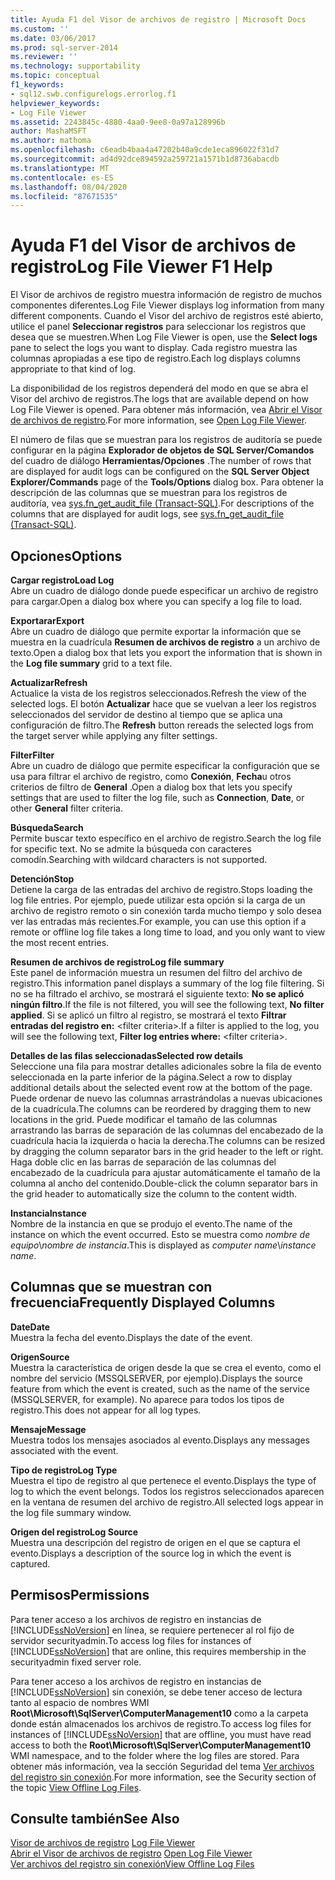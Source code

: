 ```yaml
---
title: Ayuda F1 del Visor de archivos de registro | Microsoft Docs
ms.custom: ''
ms.date: 03/06/2017
ms.prod: sql-server-2014
ms.reviewer: ''
ms.technology: supportability
ms.topic: conceptual
f1_keywords:
- sql12.swb.configurelogs.errorlog.f1
helpviewer_keywords:
- Log File Viewer
ms.assetid: 2243845c-4880-4aa0-9ee8-0a97a128996b
author: MashaMSFT
ms.author: mathoma
ms.openlocfilehash: c6eadb4baa4a47202b40a9cde1eca896022f31d7
ms.sourcegitcommit: ad4d92dce894592a259721a1571b1d8736abacdb
ms.translationtype: MT
ms.contentlocale: es-ES
ms.lasthandoff: 08/04/2020
ms.locfileid: "87671535"
---
```

# <a name="log-file-viewer-f1-help"></a><span data-ttu-id="62057-102">Ayuda F1 del Visor de archivos de registro</span><span class="sxs-lookup"><span data-stu-id="62057-102">Log File Viewer F1 Help</span></span>
  <span data-ttu-id="62057-103">El Visor de archivos de registro muestra información de registro de muchos componentes diferentes.</span><span class="sxs-lookup"><span data-stu-id="62057-103">Log File Viewer displays log information from many different components.</span></span> <span data-ttu-id="62057-104">Cuando el Visor del archivo de registros esté abierto, utilice el panel **Seleccionar registros** para seleccionar los registros que desea que se muestren.</span><span class="sxs-lookup"><span data-stu-id="62057-104">When Log File Viewer is open, use the **Select logs** pane to select the logs you want to display.</span></span> <span data-ttu-id="62057-105">Cada registro muestra las columnas apropiadas a ese tipo de registro.</span><span class="sxs-lookup"><span data-stu-id="62057-105">Each log displays columns appropriate to that kind of log.</span></span>  
  
 <span data-ttu-id="62057-106">La disponibilidad de los registros dependerá del modo en que se abra el Visor del archivo de registros.</span><span class="sxs-lookup"><span data-stu-id="62057-106">The logs that are available depend on how Log File Viewer is opened.</span></span> <span data-ttu-id="62057-107">Para obtener más información, vea [Abrir el Visor de archivos de registro](open-log-file-viewer.md).</span><span class="sxs-lookup"><span data-stu-id="62057-107">For more information, see [Open Log File Viewer](open-log-file-viewer.md).</span></span>  
  
 <span data-ttu-id="62057-108">El número de filas que se muestran para los registros de auditoría se puede configurar en la página **Explorador de objetos de SQL Server/Comandos** del cuadro de diálogo **Herramientas/Opciones** .</span><span class="sxs-lookup"><span data-stu-id="62057-108">The number of rows that are displayed for audit logs can be configured on the **SQL Server Object Explorer/Commands** page of the **Tools/Options** dialog box.</span></span> <span data-ttu-id="62057-109">Para obtener la descripción de las columnas que se muestran para los registros de auditoría, vea [sys.fn_get_audit_file &#40;Transact-SQL&#41;](/sql/relational-databases/system-functions/sys-fn-get-audit-file-transact-sql).</span><span class="sxs-lookup"><span data-stu-id="62057-109">For descriptions of the columns that are displayed for audit logs, see [sys.fn_get_audit_file &#40;Transact-SQL&#41;](/sql/relational-databases/system-functions/sys-fn-get-audit-file-transact-sql).</span></span>  
  
## <a name="options"></a><span data-ttu-id="62057-110">Opciones</span><span class="sxs-lookup"><span data-stu-id="62057-110">Options</span></span>  
 <span data-ttu-id="62057-111">**Cargar registro**</span><span class="sxs-lookup"><span data-stu-id="62057-111">**Load Log**</span></span>  
 <span data-ttu-id="62057-112">Abre un cuadro de diálogo donde puede especificar un archivo de registro para cargar.</span><span class="sxs-lookup"><span data-stu-id="62057-112">Open a dialog box where you can specify a log file to load.</span></span>  
  
 <span data-ttu-id="62057-113">**Exportarar**</span><span class="sxs-lookup"><span data-stu-id="62057-113">**Export**</span></span>  
 <span data-ttu-id="62057-114">Abre un cuadro de diálogo que permite exportar la información que se muestra en la cuadrícula **Resumen de archivos de registro** a un archivo de texto.</span><span class="sxs-lookup"><span data-stu-id="62057-114">Open a dialog box that lets you export the information that is shown in the **Log file summary** grid to a text file.</span></span>  
  
 <span data-ttu-id="62057-115">**Actualizar**</span><span class="sxs-lookup"><span data-stu-id="62057-115">**Refresh**</span></span>  
 <span data-ttu-id="62057-116">Actualice la vista de los registros seleccionados.</span><span class="sxs-lookup"><span data-stu-id="62057-116">Refresh the view of the selected logs.</span></span> <span data-ttu-id="62057-117">El botón **Actualizar** hace que se vuelvan a leer los registros seleccionados del servidor de destino al tiempo que se aplica una configuración de filtro.</span><span class="sxs-lookup"><span data-stu-id="62057-117">The **Refresh** button rereads the selected logs from the target server while applying any filter settings.</span></span>  
  
 <span data-ttu-id="62057-118">**Filter**</span><span class="sxs-lookup"><span data-stu-id="62057-118">**Filter**</span></span>  
 <span data-ttu-id="62057-119">Abre un cuadro de diálogo que permite especificar la configuración que se usa para filtrar el archivo de registro, como **Conexión**, **Fecha**u otros criterios de filtro de **General** .</span><span class="sxs-lookup"><span data-stu-id="62057-119">Open a dialog box that lets you specify settings that are used to filter the log file, such as **Connection**, **Date**, or other **General** filter criteria.</span></span>  
  
 <span data-ttu-id="62057-120">**Búsqueda**</span><span class="sxs-lookup"><span data-stu-id="62057-120">**Search**</span></span>  
 <span data-ttu-id="62057-121">Permite buscar texto específico en el archivo de registro.</span><span class="sxs-lookup"><span data-stu-id="62057-121">Search the log file for specific text.</span></span> <span data-ttu-id="62057-122">No se admite la búsqueda con caracteres comodín.</span><span class="sxs-lookup"><span data-stu-id="62057-122">Searching with wildcard characters is not supported.</span></span>  
  
 <span data-ttu-id="62057-123">**Detención**</span><span class="sxs-lookup"><span data-stu-id="62057-123">**Stop**</span></span>  
 <span data-ttu-id="62057-124">Detiene la carga de las entradas del archivo de registro.</span><span class="sxs-lookup"><span data-stu-id="62057-124">Stops loading the log file entries.</span></span> <span data-ttu-id="62057-125">Por ejemplo, puede utilizar esta opción si la carga de un archivo de registro remoto o sin conexión tarda mucho tiempo y solo desea ver las entradas más recientes.</span><span class="sxs-lookup"><span data-stu-id="62057-125">For example, you can use this option if a remote or offline log file takes a long time to load, and you only want to view the most recent entries.</span></span>  
  
 <span data-ttu-id="62057-126">**Resumen de archivos de registro**</span><span class="sxs-lookup"><span data-stu-id="62057-126">**Log file summary**</span></span>  
 <span data-ttu-id="62057-127">Este panel de información muestra un resumen del filtro del archivo de registro.</span><span class="sxs-lookup"><span data-stu-id="62057-127">This information panel displays a summary of the log file filtering.</span></span> <span data-ttu-id="62057-128">Si no se ha filtrado el archivo, se mostrará el siguiente texto: **No se aplicó ningún filtro**.</span><span class="sxs-lookup"><span data-stu-id="62057-128">If the file is not filtered, you will see the following text, **No filter applied**.</span></span> <span data-ttu-id="62057-129">Si se aplicó un filtro al registro, se mostrará el texto **Filtrar entradas del registro en:** \<filter criteria>.</span><span class="sxs-lookup"><span data-stu-id="62057-129">If a filter is applied to the log, you will see the following text, **Filter log entries where:** \<filter criteria>.</span></span>  
  
 <span data-ttu-id="62057-130">**Detalles de las filas seleccionadas**</span><span class="sxs-lookup"><span data-stu-id="62057-130">**Selected row details**</span></span>  
 <span data-ttu-id="62057-131">Seleccione una fila para mostrar detalles adicionales sobre la fila de evento seleccionada en la parte inferior de la página.</span><span class="sxs-lookup"><span data-stu-id="62057-131">Select a row to display additional details about the selected event row at the bottom of the page.</span></span> <span data-ttu-id="62057-132">Puede ordenar de nuevo las columnas arrastrándolas a nuevas ubicaciones de la cuadrícula.</span><span class="sxs-lookup"><span data-stu-id="62057-132">The columns can be reordered by dragging them to new locations in the grid.</span></span> <span data-ttu-id="62057-133">Puede modificar el tamaño de las columnas arrastrando las barras de separación de las columnas del encabezado de la cuadrícula hacia la izquierda o hacia la derecha.</span><span class="sxs-lookup"><span data-stu-id="62057-133">The columns can be resized by dragging the column separator bars in the grid header to the left or right.</span></span> <span data-ttu-id="62057-134">Haga doble clic en las barras de separación de las columnas del encabezado de la cuadrícula para ajustar automáticamente el tamaño de la columna al ancho del contenido.</span><span class="sxs-lookup"><span data-stu-id="62057-134">Double-click the column separator bars in the grid header to automatically size the column to the content width.</span></span>  
  
 <span data-ttu-id="62057-135">**Instancia**</span><span class="sxs-lookup"><span data-stu-id="62057-135">**Instance**</span></span>  
 <span data-ttu-id="62057-136">Nombre de la instancia en que se produjo el evento.</span><span class="sxs-lookup"><span data-stu-id="62057-136">The name of the instance on which the event occurred.</span></span> <span data-ttu-id="62057-137">Esto se muestra como *nombre de equipo*\\*nombre de instancia*.</span><span class="sxs-lookup"><span data-stu-id="62057-137">This is displayed as *computer name*\\*instance name*.</span></span>  
  
## <a name="frequently-displayed-columns"></a><span data-ttu-id="62057-138">Columnas que se muestran con frecuencia</span><span class="sxs-lookup"><span data-stu-id="62057-138">Frequently Displayed Columns</span></span>  
 <span data-ttu-id="62057-139">**Date**</span><span class="sxs-lookup"><span data-stu-id="62057-139">**Date**</span></span>  
 <span data-ttu-id="62057-140">Muestra la fecha del evento.</span><span class="sxs-lookup"><span data-stu-id="62057-140">Displays the date of the event.</span></span>  
  
 <span data-ttu-id="62057-141">**Origen**</span><span class="sxs-lookup"><span data-stu-id="62057-141">**Source**</span></span>  
 <span data-ttu-id="62057-142">Muestra la característica de origen desde la que se crea el evento, como el nombre del servicio (MSSQLSERVER, por ejemplo).</span><span class="sxs-lookup"><span data-stu-id="62057-142">Displays the source feature from which the event is created, such as the name of the service (MSSQLSERVER, for example).</span></span> <span data-ttu-id="62057-143">No aparece para todos los tipos de registro.</span><span class="sxs-lookup"><span data-stu-id="62057-143">This does not appear for all log types.</span></span>  
  
 <span data-ttu-id="62057-144">**Mensaje**</span><span class="sxs-lookup"><span data-stu-id="62057-144">**Message**</span></span>  
 <span data-ttu-id="62057-145">Muestra todos los mensajes asociados al evento.</span><span class="sxs-lookup"><span data-stu-id="62057-145">Displays any messages associated with the event.</span></span>  
  
 <span data-ttu-id="62057-146">**Tipo de registro**</span><span class="sxs-lookup"><span data-stu-id="62057-146">**Log Type**</span></span>  
 <span data-ttu-id="62057-147">Muestra el tipo de registro al que pertenece el evento.</span><span class="sxs-lookup"><span data-stu-id="62057-147">Displays the type of log to which the event belongs.</span></span> <span data-ttu-id="62057-148">Todos los registros seleccionados aparecen en la ventana de resumen del archivo de registro.</span><span class="sxs-lookup"><span data-stu-id="62057-148">All selected logs appear in the log file summary window.</span></span>  
  
 <span data-ttu-id="62057-149">**Origen del registro**</span><span class="sxs-lookup"><span data-stu-id="62057-149">**Log Source**</span></span>  
 <span data-ttu-id="62057-150">Muestra una descripción del registro de origen en el que se captura el evento.</span><span class="sxs-lookup"><span data-stu-id="62057-150">Displays a description of the source log in which the event is captured.</span></span>  
  
## <a name="permissions"></a><span data-ttu-id="62057-151">Permisos</span><span class="sxs-lookup"><span data-stu-id="62057-151">Permissions</span></span>  
 <span data-ttu-id="62057-152">Para tener acceso a los archivos de registro en instancias de [!INCLUDE[ssNoVersion](../../../includes/ssnoversion-md.md)] en línea, se requiere pertenecer al rol fijo de servidor securityadmin.</span><span class="sxs-lookup"><span data-stu-id="62057-152">To access log files for instances of [!INCLUDE[ssNoVersion](../../../includes/ssnoversion-md.md)] that are online, this requires membership in the securityadmin fixed server role.</span></span>  
  
 <span data-ttu-id="62057-153">Para tener acceso a los archivos de registro en instancias de [!INCLUDE[ssNoVersion](../../../includes/ssnoversion-md.md)] sin conexión, se debe tener acceso de lectura tanto al espacio de nombres WMI **Root\Microsoft\SqlServer\ComputerManagement10** como a la carpeta donde están almacenados los archivos de registro.</span><span class="sxs-lookup"><span data-stu-id="62057-153">To access log files for instances of [!INCLUDE[ssNoVersion](../../../includes/ssnoversion-md.md)] that are offline, you must have read access to both the **Root\Microsoft\SqlServer\ComputerManagement10** WMI namespace, and to the folder where the log files are stored.</span></span> <span data-ttu-id="62057-154">Para obtener más información, vea la sección Seguridad del tema [Ver archivos del registro sin conexión](view-offline-log-files.md).</span><span class="sxs-lookup"><span data-stu-id="62057-154">For more information, see the Security section of the topic [View Offline Log Files](view-offline-log-files.md).</span></span>  
  
## <a name="see-also"></a><span data-ttu-id="62057-155">Consulte también</span><span class="sxs-lookup"><span data-stu-id="62057-155">See Also</span></span>  
 <span data-ttu-id="62057-156">[Visor de archivos de registro](log-file-viewer.md) </span><span class="sxs-lookup"><span data-stu-id="62057-156">[Log File Viewer](log-file-viewer.md) </span></span>  
 <span data-ttu-id="62057-157">[Abrir el Visor de archivos de registro](open-log-file-viewer.md) </span><span class="sxs-lookup"><span data-stu-id="62057-157">[Open Log File Viewer](open-log-file-viewer.md) </span></span>  
 [<span data-ttu-id="62057-158">Ver archivos del registro sin conexión</span><span class="sxs-lookup"><span data-stu-id="62057-158">View Offline Log Files</span></span>](view-offline-log-files.md)  
  
  
